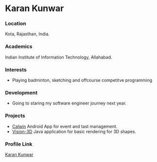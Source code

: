# Karan Kunwar

### Location
Kota, Rajasthan, India.

### Academics
Indian Institute of Information Technology, Allahabad.

### Interests
- Playing badminton, sketching and offcourse competitve programming

### Development
- Going to staring my software engineer journey next year.

### Projects

- [Calwin](https://github.com/Software-Project-21/Calwin-App) Android App for event and tast management.
- [Vision-3D](https://github.com/southpole01/Vision-3-D) Java application for basic rendering for 3D shapes.


### Profile Link
[Karan Kunwar](https://github.com/southpole01)